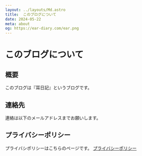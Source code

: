 ```yaml
---
layout: ../layouts/Md.astro
title:  このブログについて
date: 2024-05-22
meta: about
og: https://ear-diary.com/ear.png
---
```

# このブログについて
## 概要
このブログは『耳日記』というブログです。
## 連絡先
連絡は以下のメールアドレスまでお願いします。
<script type="text/javascript" is:inline>
<!--
function converter(M){
var str="", str_as="";
for(var i=0;i<M.length;i++){
str_as = M.charCodeAt(i);
str += String.fromCharCode(str_as + 1);
}
return str;
}
function mail_to(k_1,k_2)
{eval(String.fromCharCode(108,111,99,97,116,105,111,110,46,104,114,101,102,32,
61,32,39,109,97,105,108,116,111,58) 
+ escape(k_1) + 
converter(String.fromCharCode(98,110,109,115,96,98,115,63,100,96,113,44,99,104,96,113,120,45,98,110,108,
62,114,116,97,105,100,98,115,60)) 
+ escape(k_2) + "'");} 
document.write('<a href=JavaScript:mail_to("","")>お問い合わせ<\/a>');
//-->
</script>
## プライバシーポリシー
プライバシポリシーはこちらのページです。
[プライバシーポリシー](https://ear-diary.com/privacy)

